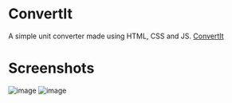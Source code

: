 # ConvertIt
A simple unit converter made using HTML, CSS and JS.
<a href="http://convertit.tk/">ConvertIt</a>

# Screenshots
![image](https://user-images.githubusercontent.com/76067278/131293641-0a4eacff-fbd0-4458-af5e-3751addc43dd.png)
![image](https://user-images.githubusercontent.com/76067278/131293663-d43b8791-f5cd-44a2-843b-9ae50e5c6857.png)
